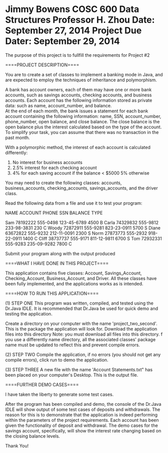 Jimmy Bowens
COSC 600 Data Structures
Professor H. Zhou
Date: September 27, 2014
Project Due Dater: September 29, 2014
==============

The purpose of this project is to fullfill the requirements for Project #2

====PROJECT DESCRIPTION====

You are to create a set of classes to implement a banking mode in Java, and are expected to employ the techniques of inheritance and polymorphism.

A bank has account owners, each of them may have one or more bank accounts, such as savings accounts, checking accounts, and business accounts. 
Each account has the following information stored as private data: such as name,  account_number, and balance.  
At the end of each month, the bank issues a statement for each bank account containing the following information: name, SSN, account_number, phone_number, open balance, and close balance. 
The close balance is the open balance plus the interest calculated based on the type of the account. To simplify your task, you can assume that there was no transaction in the past month. 

With a polymorphic method, the interest of each account is calculated differently:
1.	No interest for business accounts
2.	2.5% interest for each checking account
3.	4% for each saving account if the balance  < $5000
5% otherwise

You may need to create the following classes: accounts, business_accounts, checking_accounts, savings_accounts, and the driver class.

Read the following data from a file and use it  to test your program:

NAME     ACCOUNT	PHONE	    SSN		 BALANCE	 TYPE

Sam 	   78192222		555-0498	123-45-6789     4500               B
Carla	   74329832		555-9812	233-98-3831	    230                C
Woody	   72872911		555-9281	823-23-0911	    5700               S
Diane	   63672822		555-9232	212-11-0091	    2300               S
Norm	   27873773		555-2932	918-22-0911	    1400               C
Cliff	   38737737		555-9171	811-12-9811	    6700               S
Tom        72932331     555-9283    235-09-9282     7800               C

Submit your program along with the output produced

====WHAT I HAVE DONE IN THIS PROJECT====

This application contains five classes: Account, Savings_Account, Checking_Account, Business_Account, and Driver. All these classes
have been fully implemented, and the applications works as is intended.

====HOW TO RUN THIS APPLICATION==== 

(1) STEP ONE
This program was written, compiled, and tested using the Dr.Java IDLE. It is recommended that Dr.Java be used for quick demo and 
testing the application.

Create a directory on your computer with the name 'project_two_second'. This is the package the application will look for. Download the application files
into this directory Note: you must download all files into this directory. f you use a differently name directory, all the associated classes' package name must be updated to reflect this and prevent compile errors.

(2) STEP TWO
Compile the application, if no errors (you should not get any compile errors), click run to demo the application.

(3) STEP THREE
A new file with the name 'Account Statements.txt" has been placed on your computer's Desktop. This is the output file.

====FURTHER DEMO CASES====

I have taken the liberty to generate some test cases.

After the program has been compiled and demo, the console of the Dr.Java IDLE will show output of some test cases of deposits and withdrawals.
The reason for this is to demonstrate that the application is indeed performing within the parameters of the project requirements. Each account
has been given the functionality of deposit and withdrawal. The demo cases for the savings account, specifically, will show the interest rate
changing based on the closing balance levels.

Thank You!